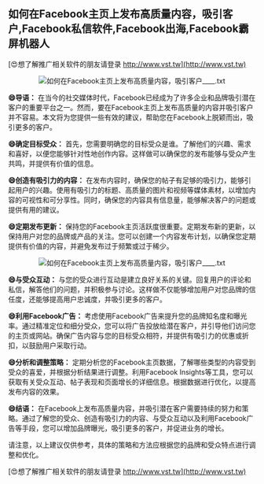 ## **如何在Facebook主页上发布高质量内容，吸引客户,Facebook私信软件,Facebook出海,Facebook霸屏机器人**

[😍想了解推广相关软件的朋友请登录 http://www.vst.tw](http://www.vst.tw)

 <center><img src="https://vst.tw/MP4/tuiguang/png/6.png" alt="如何在Facebook主页上发布高质量内容，吸引客户____.txt"></center>

**😄导语：**
在当今的社交媒体时代，Facebook已经成为了许多企业和品牌吸引潜在客户的重要平台之一。然而，要在Facebook主页上发布高质量的内容并吸引客户并不容易。本文将为您提供一些有效的建议，帮助您在Facebook上脱颖而出，吸引更多的客户。

**😄确定目标受众：**
首先，您需要明确您的目标受众是谁。了解他们的兴趣、需求和喜好，以便您能够针对性地创作内容。这样做可以确保您的发布能够与受众产生共鸣，并提供有价值的信息。

**😄创造有吸引力的内容：**
在发布内容时，确保您的帖子有足够的吸引力，能够引起用户的兴趣。使用有吸引力的标题、高质量的图片和视频等媒体素材，以增加内容的可视性和可分享性。同时，确保您的内容具有信息量，能够解决客户的问题或提供有用的建议。

**😄定期发布更新：**
保持您的Facebook主页活跃度很重要。定期发布新的更新，以保持用户对您的品牌或产品的关注。您可以创建一个内容发布计划，以确保您定期提供有价值的内容，并避免发布过于频繁或过于稀少。

 <center><img src="https://vst.tw/MP4/tuiguang/png/8.png" alt="如何在Facebook主页上发布高质量内容，吸引客户____.txt"></center>

**😄与受众互动：**
与您的受众进行互动是建立良好关系的关键。回复用户的评论和私信，解答他们的问题，并积极参与讨论。这样做不仅能够增加用户对您品牌的信任度，还能够提高用户忠诚度，并吸引更多的客户。

**😄利用Facebook广告：**
考虑使用Facebook广告来提升您的品牌知名度和曝光率。通过精准定位和细分受众，您可以将广告投放给潜在客户，并引导他们访问您的主页或网站。确保广告内容与您的目标受众相符，并提供有吸引力的优惠或折扣，以鼓励用户采取行动。

**😄分析和调整策略：**
定期分析您的Facebook主页数据，了解哪些类型的内容受到受众的喜爱，并根据分析结果进行调整。利用Facebook Insights等工具，您可以获取有关受众互动、帖子表现和页面增长的详细信息。根据数据进行优化，以提高发布内容的效果。

**😄结语：**
在Facebook上发布高质量内容，并吸引潜在客户需要持续的努力和策略。通过了解您的受众、创造有吸引力的内容、与受众互动以及利用Facebook广告等手段，您可以增加品牌曝光，吸引更多的客户，并促进业务的增长。

请注意，以上建议仅供参考，具体的策略和方法应根据您的品牌和受众特点进行调整和优化。

[😍想了解推广相关软件的朋友请登录 http://www.vst.tw](http://www.vst.tw)



